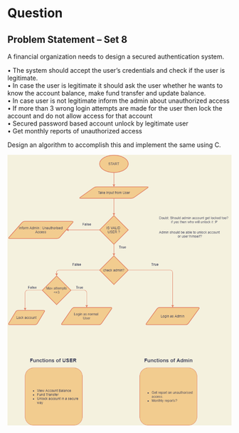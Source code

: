 # Question
## Problem Statement – Set 8 

A financial organization needs to design a secured authentication system.   
>
•	The system should accept the user’s credentials and check if the user is legitimate.   
•	In case the user is legitimate it should ask the user whether he wants to know the account balance, make fund transfer and update balance.   
•	In case user is not legitimate inform the admin about unauthorized access  
•	If more than 3 wrong login attempts are made for the user then lock the account and do not allow access for that account  
•	Secured password based account unlock by legitimate user  
•	Get monthly reports of unauthorized access 
>
Design an algorithm to accomplish this and implement the same using C.  
 
![Flowchart](BITS_1st_SEM_CP_FLOWCHART.png)
